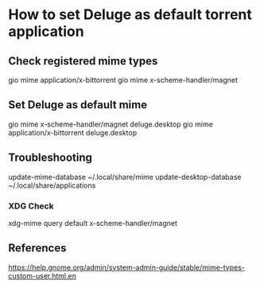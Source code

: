 # How to set Deluge as default torrent application

## Check registered mime types

gio mime application/x-bittorrent
gio mime x-scheme-handler/magnet

## Set Deluge as default mime

gio mime x-scheme-handler/magnet deluge.desktop
gio mime application/x-bittorrent deluge.desktop

## Troubleshooting

update-mime-database ~/.local/share/mime
update-desktop-database ~/.local/share/applications

### XDG Check

xdg-mime query default x-scheme-handler/magnet

## References

https://help.gnome.org/admin/system-admin-guide/stable/mime-types-custom-user.html.en

